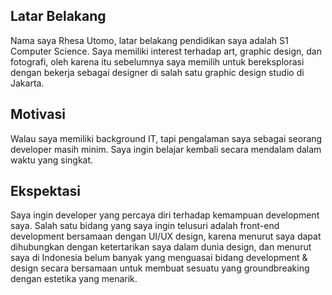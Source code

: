 [//]: # (Ceritakan sedikit tentang latar belakangmu seperti pendidikan terakhir atau pekerjaan sebelumnya)
## Latar Belakang
Nama saya Rhesa Utomo, latar belakang pendidikan saya adalah S1 Computer Science. Saya memiliki interest terhadap art, graphic design, dan fotografi, oleh karena itu sebelumnya saya memilih untuk bereksplorasi dengan bekerja sebagai designer di salah satu graphic design studio di Jakarta.

[//]: # (Motivasi apa yang mendorongmu untuk ikut program coding bootcamp di Hacktiv8?)
## Motivasi
Walau saya memiliki background IT, tapi pengalaman saya sebagai seorang developer masih minim. Saya ingin belajar kembali secara mendalam dalam waktu yang singkat.

[//]: # (Beri tahu kami, apa yang ingin kamu dapatkan di Hacktiv8 dan apa yang ingin kamu capai setelah lulus dari sini?)
## Ekspektasi
Saya ingin developer yang percaya diri terhadap kemampuan development saya. Salah satu bidang
yang saya ingin telusuri adalah front-end development bersamaan dengan UI/UX design, karena menurut saya dapat dihubungkan dengan ketertarikan saya dalam dunia design, dan menurut saya di Indonesia belum banyak yang menguasai bidang development & design secara bersamaan untuk membuat sesuatu yang groundbreaking dengan estetika yang menarik.

[//]: # (Apakah ada hal lain yang ingin disampaikan? Bila ada, kamu bebas untuk menuliskannya)
